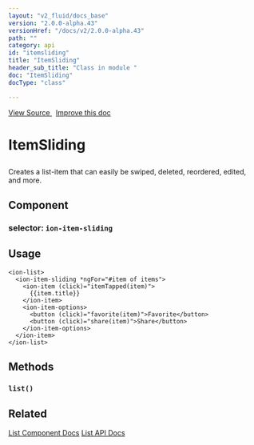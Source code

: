 ```yaml
---
layout: "v2_fluid/docs_base"
version: "2.0.0-alpha.43"
versionHref: "/docs/v2/2.0.0-alpha.43"
path: ""
category: api
id: "itemsliding"
title: "ItemSliding"
header_sub_title: "Class in module "
doc: "ItemSliding"
docType: "class"

---
```





<div class="improve-docs">
<a href='http://github.com/driftyco/ionic2/tree/master/ionic/components/item/item-sliding.ts#L2'>
View Source
</a>
&nbsp;
<a href='http://github.com/driftyco/ionic2/edit/master/ionic/components/item/item-sliding.ts#L2'>
Improve this doc
</a>
</div>





<h1 class="api-title">


ItemSliding






</h1>






<p>Creates a list-item that can easily be swiped, deleted, reordered, edited, and more.</p>


<h2>Component</h2>
<h3>selector: <code>ion-item-sliding</code></h3>
<!-- @usage tag -->

<h2>Usage</h2>

<pre><code class="lang-html">&lt;ion-list&gt;
  &lt;ion-item-sliding *ngFor=&quot;#item of items&quot;&gt;
    &lt;ion-item (click)=&quot;itemTapped(item)&quot;&gt;
      {{item.title}}
    &lt;/ion-item&gt;
    &lt;ion-item-options&gt;
      &lt;button (click)=&quot;favorite(item)&quot;&gt;Favorite&lt;/button&gt;
      &lt;button (click)=&quot;share(item)&quot;&gt;Share&lt;/button&gt;
    &lt;/ion-item-options&gt;
  &lt;/ion-item&gt;
&lt;/ion-list&gt;
</code></pre>




<!-- @property tags -->


<!-- methods on the class -->

<h2>Methods</h2>

<div id="list"></div>

<h3>
<code>list()</code>
  

</h3>










<!-- related link -->

<h2>Related</h2>

<a href='/docs/v2/components#lists'>List Component Docs</a>
<a href='../../list/List'>List API Docs</a><!-- end content block -->


<!-- end body block -->

